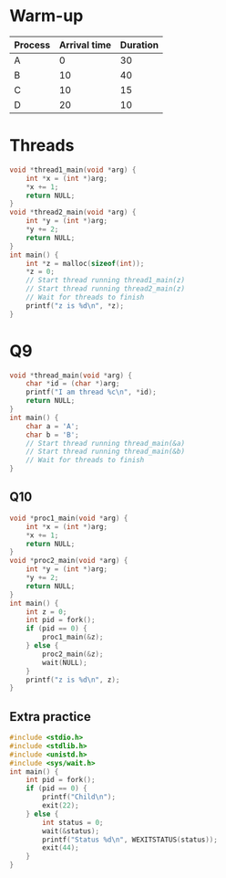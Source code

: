 # Warm-up

| Process | Arrival time   | Duration | 
|---------|----------------|----------|
| A       | 0              | 30       |
| B       | 10             | 40       |
| C       | 10             | 15       |
| D       | 20             | 10       |

<div style="page-break-after: always;"></div>

# Threads
```C
void *thread1_main(void *arg) {
    int *x = (int *)arg;
    *x += 1;
    return NULL;
}
void *thread2_main(void *arg) {
    int *y = (int *)arg;
    *y += 2;
    return NULL;
}
int main() {
    int *z = malloc(sizeof(int));
    *z = 0;
    // Start thread running thread1_main(z)
    // Start thread running thread2_main(z)
    // Wait for threads to finish
    printf("z is %d\n", *z);
}
```

<div style="page-break-after: always;"></div>

# Q9
```C
void *thread_main(void *arg) {
    char *id = (char *)arg;
    printf("I am thread %c\n", *id);
    return NULL;
}
int main() {
    char a = 'A';
    char b = 'B';
    // Start thread running thread_main(&a)
    // Start thread running thread_main(&b)
    // Wait for threads to finish
}
```

<div style="page-break-after: always;"></div>

## Q10
```C
void *proc1_main(void *arg) {
    int *x = (int *)arg;
    *x += 1;
    return NULL;
}
void *proc2_main(void *arg) {
    int *y = (int *)arg;
    *y += 2;
    return NULL;
}
int main() {
    int z = 0;
    int pid = fork();
    if (pid == 0) {
        proc1_main(&z);
    } else {
        proc2_main(&z);
        wait(NULL);
    }
    printf("z is %d\n", z);
}
```

<div style="page-break-after: always;"></div>

## Extra practice
```C
#include <stdio.h>
#include <stdlib.h>
#include <unistd.h>
#include <sys/wait.h>
int main() {
    int pid = fork();
    if (pid == 0) {
        printf("Child\n");
        exit(22);
    } else {
        int status = 0;
        wait(&status);
        printf("Status %d\n", WEXITSTATUS(status));
        exit(44);
    }
}
```